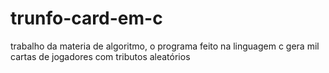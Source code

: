 # trunfo-card-em-c
trabalho da materia de algoritmo, o programa feito na linguagem c gera mil cartas de jogadores com tributos aleatórios  
